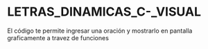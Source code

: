 # LETRAS_DINAMICAS_C-_VISUAL
El código te permite ingresar una oración y mostrarlo en pantalla graficamente a travez de funciones
